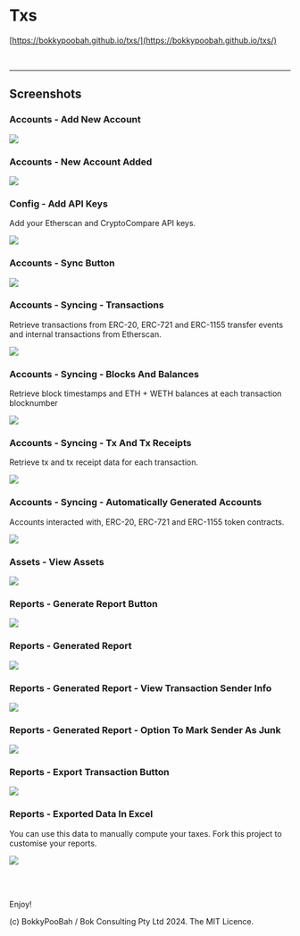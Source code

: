 # Txs

[https://bokkypoobah.github.io/txs/](https://bokkypoobah.github.io/txs/)

<br />

---

## Screenshots

### Accounts - Add New Account

<kbd><img src="images/txs_Accounts_AddNewAccount.png" /></kbd>

### Accounts - New Account Added

<kbd><img src="images/txs_Accounts_AddNewAccount_Added.png" /></kbd>

### Config - Add API Keys

Add your Etherscan and CryptoCompare API keys.

<kbd><img src="images/txs_Config_AddAPIKeys.png" /></kbd>

### Accounts - Sync Button

<kbd><img src="images/txs_Accounts_SyncButton.png" /></kbd>

### Accounts - Syncing - Transactions

Retrieve transactions from ERC-20, ERC-721 and ERC-1155 transfer events and internal transactions from Etherscan.

<kbd><img src="images/txs_Accounts_SyncTransactions.png" /></kbd>

### Accounts - Syncing - Blocks And Balances

Retrieve block timestamps and ETH + WETH balances at each transaction blocknumber

<kbd><img src="images/txs_Accounts_SyncBlocksAndBalances.png" /></kbd>

### Accounts - Syncing - Tx And Tx Receipts

Retrieve tx and tx receipt data for each transaction.

<kbd><img src="images/txs_Accounts_SyncTxAndTxReceipts.png" /></kbd>

### Accounts - Syncing - Automatically Generated Accounts

Accounts interacted with, ERC-20, ERC-721 and ERC-1155 token contracts.

<kbd><img src="images/txs_Accounts_AutomaticallyGeneratedAccounts.png" /></kbd>

### Assets - View Assets

<kbd><img src="images/txs_Assets.png" /></kbd>

### Reports - Generate Report Button

<kbd><img src="images/txs_Reports_GenerateReportButton.png" /></kbd>

### Reports - Generated Report

<kbd><img src="images/txs_Reports_GeneratedReport.png" /></kbd>

### Reports - Generated Report - View Transaction Sender Info

<kbd><img src="images/txs_Reports_GeneratedReport_ViewTxSender.png" /></kbd>

### Reports - Generated Report - Option To Mark Sender As Junk

<kbd><img src="images/txs_Reports_GeneratedReport_ViewTxSenderJunk.png" /></kbd>

### Reports - Export Transaction Button

<kbd><img src="images/txs_Reports_ExportTransactionButton.png" /></kbd>

### Reports - Exported Data In Excel

You can use this data to manually compute your taxes. Fork this project to customise your reports.

<kbd><img src="images/txs_ExportedData.png" /></kbd>

<br />

<br />

Enjoy!

(c) BokkyPooBah / Bok Consulting Pty Ltd 2024. The MIT Licence.
